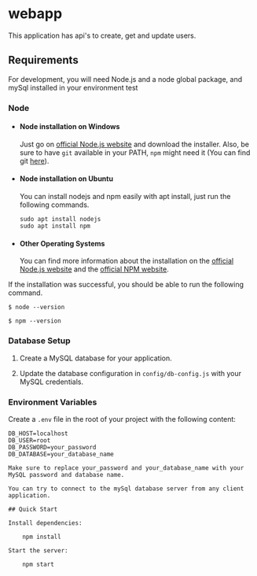 # webapp
This application has api's to create, get and update users.
## Requirements

For development, you will need Node.js and a node global package, and mySql installed in your environment
test

### Node

- #### Node installation on Windows

  Just go on [official Node.js website](https://nodejs.org/) and download the installer.
Also, be sure to have `git` available in your PATH, `npm` might need it (You can find git [here](https://git-scm.com/)).

- #### Node installation on Ubuntu

  You can install nodejs and npm easily with apt install, just run the following commands.

      sudo apt install nodejs
      sudo apt install npm

- #### Other Operating Systems

  You can find more information about the installation on the [official Node.js website](https://nodejs.org/) and the [official NPM website](https://npmjs.org/).

If the installation was successful, you should be able to run the following command.

    $ node --version

    $ npm --version

### Database Setup

1. Create a MySQL database for your application.

2. Update the database configuration in `config/db-config.js` with your MySQL credentials.

### Environment Variables

Create a `.env` file in the root of your project with the following content:

```plaintext
DB_HOST=localhost
DB_USER=root
DB_PASSWORD=your_password
DB_DATABASE=your_database_name

Make sure to replace your_password and your_database_name with your MySQL password and database name.

You can try to connect to the mySql database server from any client application.

## Quick Start

Install dependencies:

    npm install

Start the server:

    npm start 

